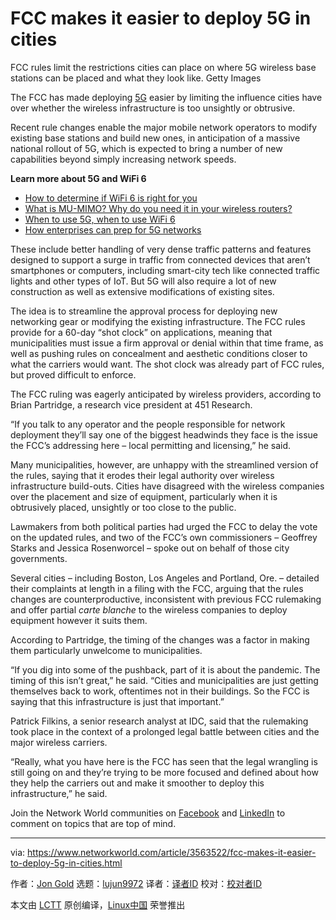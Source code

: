 [#]: collector: (lujun9972)
[#]: translator: ( )
[#]: reviewer: ( )
[#]: publisher: ( )
[#]: url: ( )
[#]: subject: (FCC makes it easier to deploy 5G in cities)
[#]: via: (https://www.networkworld.com/article/3563522/fcc-makes-it-easier-to-deploy-5g-in-cities.html)
[#]: author: (Jon Gold https://www.networkworld.com/author/Jon-Gold/)

FCC makes it easier to deploy 5G in cities
======
FCC rules limit the restrictions cities can place on where 5G wireless base stations can be placed and what they look like.
Getty Images

The FCC has made deploying [5G][1] easier by limiting the influence cities have over whether the wireless infrastructure is too unsightly or obtrusive.

Recent rule changes enable the major mobile network operators to modify existing base stations and build new ones, in anticipation of a massive national rollout of 5G, which is expected to bring a number of new capabilities beyond simply increasing network speeds.

**Learn more about 5G and WiFi 6**

  * [How to determine if WiFi 6 is right for you][2]
  * [What is MU-MIMO? Why do you need it in your wireless routers?][3]
  * [When to use 5G, when to use WiFi 6][4]
  * [How enterprises can prep for 5G networks][5]



These include better handling of very dense traffic patterns and features designed to support a surge in traffic from connected devices that aren’t smartphones or computers, including smart-city tech like connected traffic lights and other types of IoT. But 5G will also require a lot of new construction as well as extensive modifications of existing sites.

The idea is to streamline the approval process for deploying new networking gear or modifying the existing infrastructure. The FCC rules provide for a 60-day “shot clock” on applications, meaning that municipalities must issue a firm approval or denial within that time frame, as well as pushing rules on concealment and aesthetic conditions closer to what the carriers would want. The shot clock was already part of FCC rules, but proved difficult to enforce.

The FCC ruling was eagerly anticipated by wireless providers, according to Brian Partridge, a research vice president at 451 Research.

“If you talk to any operator and the people responsible for network deployment they’ll say one of the biggest headwinds they face is the issue the FCC’s addressing here – local permitting and licensing,” he said.

Many municipalities, however, are unhappy with the streamlined version of the rules, saying that it erodes their legal authority over wireless infrastructure build-outs. Cities have disagreed with the wireless companies over the placement and size of equipment, particularly when it is obtrusively placed, unsightly or too close to the public.

Lawmakers from both political parties had urged the FCC to delay the vote on the updated rules, and two of the FCC’s own commissioners – Geoffrey Starks and Jessica Rosenworcel – spoke out on behalf of those city governments.

Several cities – including Boston, Los Angeles and Portland, Ore. – detailed their complaints at length in a filing with the FCC, arguing that the rules changes are counterproductive, inconsistent with previous FCC rulemaking and offer partial _carte blanche_ to the wireless companies to deploy equipment however it suits them.

According to Partridge, the timing of the changes was a factor in making them particularly unwelcome to municipalities.

“If you dig into some of the pushback, part of it is about the pandemic. The timing of this isn’t great,” he said. “Cities and municipalities are just getting themselves back to work, oftentimes not in their buildings. So the FCC is saying that this infrastructure is just that important.”

Patrick Filkins, a senior research analyst at IDC, said that the rulemaking took place in the context of a prolonged legal battle between cities and the major wireless carriers.

“Really, what you have here is the FCC has seen that the legal wrangling is still going on and they’re trying to be more focused and defined about how they help the carriers out and make it smoother to deploy this infrastructure,” he said.

Join the Network World communities on [Facebook][6] and [LinkedIn][7] to comment on topics that are top of mind.

--------------------------------------------------------------------------------

via: https://www.networkworld.com/article/3563522/fcc-makes-it-easier-to-deploy-5g-in-cities.html

作者：[Jon Gold][a]
选题：[lujun9972][b]
译者：[译者ID](https://github.com/译者ID)
校对：[校对者ID](https://github.com/校对者ID)

本文由 [LCTT](https://github.com/LCTT/TranslateProject) 原创编译，[Linux中国](https://linux.cn/) 荣誉推出

[a]: https://www.networkworld.com/author/Jon-Gold/
[b]: https://github.com/lujun9972
[1]: https://www.networkworld.com/article/3203489/what-is-5g-fast-wireless-technology-for-enterprises-an-phones.html
[2]: https://www.networkworld.com/article/3356838/how-to-determine-if-wi-fi-6-is-right-for-you.html
[3]: https://www.networkworld.com/article/3250268/what-is-mu-mimo-and-why-you-need-it-in-your-wireless-routers.html
[4]: https://www.networkworld.com/article/3402316/when-to-use-5g-when-to-use-wi-fi-6.html
[5]: https://www.networkworld.com/article/3306720/mobile-wireless/how-enterprises-can-prep-for-5g.html
[6]: https://www.facebook.com/NetworkWorld/
[7]: https://www.linkedin.com/company/network-world
